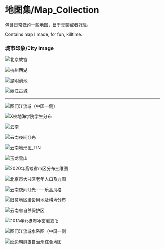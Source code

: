 # 地图集/Map_Collection

包含日常做的一些地图，出于无聊或者好玩。

Contains map I made, for fun, killtime.

### 城市印象/City Image

![北京故宫](beijing.jpeg)



![杭州西湖](hangzhou.jpeg)





![昆明滇池](kunming.jpg)





![丽江古城](lijiang.jpeg)





***



![图们江流域（中国一侧）](tumj.jpeg)







![X校地海学院学生分布](stu_distribution.png)



![云南](yunnan.png)



![云南夜间灯光](yunnan_night_light.jpg)





![云南地形图_TIN](yunnan_TIN.jpg)


![玉龙雪山](yulong.png)



![2020年高考省市区分布三维图](2020_gaokao_stu_pop.png)



![北京市大兴区老年人口热力图](eldly_heatmap.png)



![云南夜间灯光——乐高风格](Yn_light_lego.jpg)



![旧莫地区建设用地及耕地分布](Jiumo_lucc.jpg)



![云南省自然保护区](Yunnan_nature_reserve.jpg)



![2013年北极海冰密度变化](2013年北极地区海冰密度变化.gif)



![图们江流域水系图（中国一侧](图们江水系图.jpg)



![延边朝鲜族自治州综合地图](延边朝鲜族自治州综合地图.jpg)

